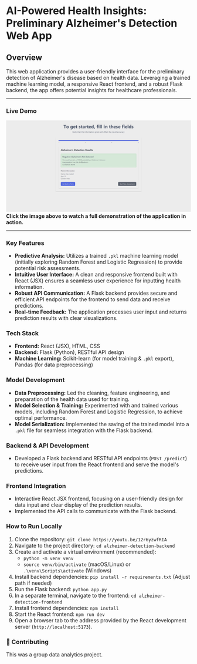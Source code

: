 # AI-Powered Health Insights: Preliminary Alzheimer's Detection Web App

## Overview

This web application provides a user-friendly interface for the preliminary detection of Alzheimer's disease based on health data. Leveraging a trained machine learning model, a responsive React frontend, and a robust Flask backend, the app offers potential insights for healthcare professionals.

---

### Live Demo

[![Alzheimer's Detection Demo Video](https://github.com/meliocool/alzheimerdetection/blob/main/image.png?raw=true)](https://youtu.be/12r6yzwfRIA) 
**Click the image above to watch a full demonstration of the application in action.**

---

### Key Features

* **Predictive Analysis:** Utilizes a trained `.pkl` machine learning model (initially exploring Random Forest and Logistic Regression) to provide potential risk assessments.
* **Intuitive User Interface:** A clean and responsive frontend built with React (JSX) ensures a seamless user experience for inputting health information.
* **Robust API Communication:** A Flask backend provides secure and efficient API endpoints for the frontend to send data and receive predictions.
* **Real-time Feedback:** The application processes user input and returns prediction results with clear visualizations.

### Tech Stack

* **Frontend:** React (JSX), HTML, CSS
* **Backend:** Flask (Python), RESTful API design
* **Machine Learning:** Scikit-learn (for model training & `.pkl` export), Pandas (for data preprocessing)

### Model Development 

* **Data Preprocessing:** Led the cleaning, feature engineering, and preparation of the health data used for training.
* **Model Selection & Training:** Experimented with and trained various models, including Random Forest and Logistic Regression, to achieve optimal performance.
* **Model Serialization:** Implemented the saving of the trained model into a `.pkl` file for seamless integration with the Flask backend.

### Backend & API Development

* Developed a Flask backend and RESTful API endpoints (`POST /predict`) to receive user input from the React frontend and serve the model's predictions.

### Frontend Integration

* Interactive React JSX frontend, focusing on a user-friendly design for data input and clear display of the prediction results.
* Implemented the API calls to communicate with the Flask backend.

### How to Run Locally

1.  Clone the repository: `git clone https://youtu.be/12r6yzwfRIA`
2.  Navigate to the project directory: `cd alzheimer-detection-backend`
3.  Create and activate a virtual environment (recommended):
    * `python -m venv venv`
    * `source venv/bin/activate` (macOS/Linux) or `.\venv\Scripts\activate` (Windows)
4.  Install backend dependencies: `pip install -r requirements.txt` (Adjust path if needed)
5.  Run the Flask backend: `python app.py`
6.  In a separate terminal, navigate to the frontend: `cd alzheimer-detection-frontend`
7.  Install frontend dependencies: `npm install`
8.  Start the React frontend: `npm run dev`
9.  Open a browser tab to the address provided by the React development server (`http://localhost:5173`).

### 🤝 Contributing

This was a group data analytics project.
